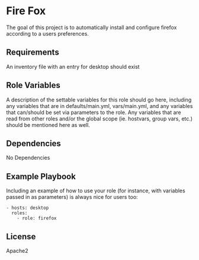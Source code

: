 Fire Fox
=========

The goal of this project is to automatically install and configure firefox according to a users preferences.

Requirements
------------

An inventory file with an entry for desktop should exist

Role Variables
--------------

A description of the settable variables for this role should go here, including any variables that are in defaults/main.yml, vars/main.yml, and any variables that can/should be set via parameters to the role. Any variables that are read from other roles and/or the global scope (ie. hostvars, group vars, etc.) should be mentioned here as well.

Dependencies
------------

No Dependencies

Example Playbook
----------------

Including an example of how to use your role (for instance, with variables passed in as parameters) is always nice for users too:

    - hosts: desktop
      roles:
        - role: firefox

License
-------

Apache2

